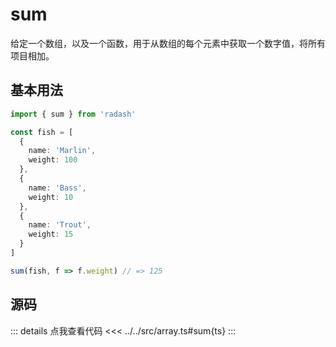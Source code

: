 # sum

给定一个数组，以及一个函数，用于从数组的每个元素中获取一个数字值，将所有项目相加。

## 基本用法

```ts
import { sum } from 'radash'

const fish = [
  {
    name: 'Marlin',
    weight: 100
  },
  {
    name: 'Bass',
    weight: 10
  },
  {
    name: 'Trout',
    weight: 15
  }
]

sum(fish, f => f.weight) // => 125
```

## 源码

::: details 点我查看代码
<<< ../../src/array.ts#sum{ts}
:::
